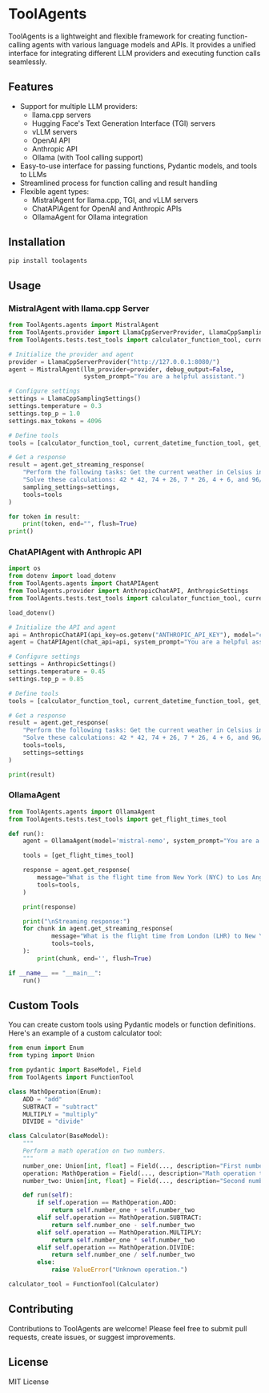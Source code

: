 # ToolAgents

ToolAgents is a lightweight and flexible framework for creating function-calling agents with various language models and APIs. It provides a unified interface for integrating different LLM providers and executing function calls seamlessly.

## Features

- Support for multiple LLM providers:
    - llama.cpp servers
    - Hugging Face's Text Generation Interface (TGI) servers
    - vLLM servers
    - OpenAI API
    - Anthropic API
    - Ollama (with Tool calling support)
- Easy-to-use interface for passing functions, Pydantic models, and tools to LLMs
- Streamlined process for function calling and result handling
- Flexible agent types:
    - MistralAgent for llama.cpp, TGI, and vLLM servers
    - ChatAPIAgent for OpenAI and Anthropic APIs
    - OllamaAgent for Ollama integration

## Installation


```bash
pip install toolagents
```

## Usage

### MistralAgent with llama.cpp Server

```python
from ToolAgents.agents import MistralAgent
from ToolAgents.provider import LlamaCppServerProvider, LlamaCppSamplingSettings
from ToolAgents.tests.test_tools import calculator_function_tool, current_datetime_function_tool, get_weather_function_tool

# Initialize the provider and agent
provider = LlamaCppServerProvider("http://127.0.0.1:8080/")
agent = MistralAgent(llm_provider=provider, debug_output=False,
                     system_prompt="You are a helpful assistant.")

# Configure settings
settings = LlamaCppSamplingSettings()
settings.temperature = 0.3
settings.top_p = 1.0
settings.max_tokens = 4096

# Define tools
tools = [calculator_function_tool, current_datetime_function_tool, get_weather_function_tool]

# Get a response
result = agent.get_streaming_response(
    "Perform the following tasks: Get the current weather in Celsius in London, New York, and at the North Pole. "
    "Solve these calculations: 42 * 42, 74 + 26, 7 * 26, 4 + 6, and 96/8.",
    sampling_settings=settings,
    tools=tools
)

for token in result:
    print(token, end="", flush=True)
print()
```

### ChatAPIAgent with Anthropic API

```python
import os
from dotenv import load_dotenv
from ToolAgents.agents import ChatAPIAgent
from ToolAgents.provider import AnthropicChatAPI, AnthropicSettings
from ToolAgents.tests.test_tools import calculator_function_tool, current_datetime_function_tool, get_weather_function_tool

load_dotenv()

# Initialize the API and agent
api = AnthropicChatAPI(api_key=os.getenv("ANTHROPIC_API_KEY"), model="claude-3-sonnet-20240229")
agent = ChatAPIAgent(chat_api=api, system_prompt="You are a helpful assistant.")

# Configure settings
settings = AnthropicSettings()
settings.temperature = 0.45
settings.top_p = 0.85

# Define tools
tools = [calculator_function_tool, current_datetime_function_tool, get_weather_function_tool]

# Get a response
result = agent.get_response(
    "Perform the following tasks: Get the current weather in Celsius in London, New York, and at the North Pole. "
    "Solve these calculations: 42 * 42, 74 + 26, 7 * 26, 4 + 6, and 96/8.",
    tools=tools,
    settings=settings
)

print(result)
```

### OllamaAgent

```python
from ToolAgents.agents import OllamaAgent
from ToolAgents.tests.test_tools import get_flight_times_tool

def run():
    agent = OllamaAgent(model='mistral-nemo', system_prompt="You are a helpful assistant.", debug_output=False)

    tools = [get_flight_times_tool]

    response = agent.get_response(
        message="What is the flight time from New York (NYC) to Los Angeles (LAX)?",
        tools=tools,
    )

    print(response)

    print("\nStreaming response:")
    for chunk in agent.get_streaming_response(
            message="What is the flight time from London (LHR) to New York (JFK)?",
            tools=tools,
    ):
        print(chunk, end='', flush=True)

if __name__ == "__main__":
    run()
```

## Custom Tools

You can create custom tools using Pydantic models or function definitions. Here's an example of a custom calculator tool:

```python
from enum import Enum
from typing import Union

from pydantic import BaseModel, Field
from ToolAgents import FunctionTool

class MathOperation(Enum):
    ADD = "add"
    SUBTRACT = "subtract"
    MULTIPLY = "multiply"
    DIVIDE = "divide"

class Calculator(BaseModel):
    """
    Perform a math operation on two numbers.
    """
    number_one: Union[int, float] = Field(..., description="First number.")
    operation: MathOperation = Field(..., description="Math operation to perform.")
    number_two: Union[int, float] = Field(..., description="Second number.")

    def run(self):
        if self.operation == MathOperation.ADD:
            return self.number_one + self.number_two
        elif self.operation == MathOperation.SUBTRACT:
            return self.number_one - self.number_two
        elif self.operation == MathOperation.MULTIPLY:
            return self.number_one * self.number_two
        elif self.operation == MathOperation.DIVIDE:
            return self.number_one / self.number_two
        else:
            raise ValueError("Unknown operation.")

calculator_tool = FunctionTool(Calculator)
```

## Contributing

Contributions to ToolAgents are welcome! Please feel free to submit pull requests, create issues, or suggest improvements.

## License

MIT License